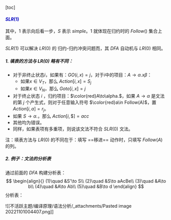

[toc]



#### <span style="color:#0202c0;">$SLR(1)$</span>

其中，$1$ 表示向后看一步，$S$ 表示 _simple_。$1$ 就体现在归约时的 $Follow()$ 集合上面。

$SLR(1)$ 可以解决 $LR(0)$ 的 归约-归约冲突问题而，其 _DFA_ 自动机与 $LR(0)$ 相同。





##### 1. 填表的方法与 $LR(0)$ 略有不同：

- 对于非终止状态$i$，如果有：$GO(i,x)=j$，对于$i$中的项目：$A\to\alpha.x\beta$：
  - 如果$x\in V_T$，那么 $Action[i,x]=S_j$
  - 如果$x\in V_N$，那么 $Goto[i,x]=j$
- 对于终止状态 $i$ ，归约项目：$\color{red}A\to\alpha.$，如果 $A\to\alpha$ 是文法的第 $j$ 个产生式，则对于任意输入符号 $\color{red}a\in Follow(A)$，置 $Action[i,a]=r_j$。
- 如果 $S\to\alpha.$，那么 $Action[i,\$]=acc$
- 其他均为错误。
- 同样，如果表项有多重项，则说该文法不符合 $SLR(0)$ 文法。

注：填表方法与 $LR(0)$ 的不同在于：填写 ==移进== 动作时，只填写 $Follow(A)$ 的列。



##### 2. 例子：文法的分析表

通过前面的 _DFA_ 构建分析表：
$$
\begin{align}{}
(1)\quad &S'\to S\\
(2)\quad &S\to aAcBe\\
(3)\quad &A\to b\\
(4)\quad &A\to Ab\\
(5)\quad &B\to d
\end{align}
$$
分析表：

![[不活跃主题/编译原理/语法分析/_attachments/Pasted image 20221101004407.png]]

